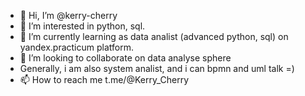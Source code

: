 - 👋 Hi, I’m @kerry-cherry
- 👀 I’m interested in python, sql.
- 🌱 I’m currently learning as data analist (advanced python, sql) on yandex.practicum platform.
- 💞️ I’m looking to collaborate on data analyse sphere
- Generally, i am also system analist, and i can bpmn and uml talk =)
- 📫 How to reach me t.me/@Kerry_Cherry

<!---
kerry-cherry/kerry-cherry is a ✨ special ✨ repository because its `README.md` (this file) appears on your GitHub profile.
You can click the Preview link to take a look at your changes.
--->
